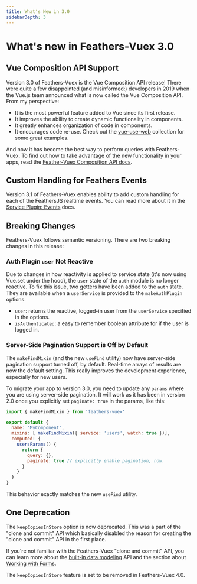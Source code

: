 ```yaml
---
title: What's New in 3.0
sidebarDepth: 3
---
```


# What's new in Feathers-Vuex 3.0

## Vue Composition API Support

Version 3.0 of Feathers-Vuex is the Vue Composition API release!  There were quite a few disappointed (and misinformed:) developers in 2019 when the Vue.js team announced what is now called the Vue Composition API.  From my perspective:

- It is the most powerful feature added to Vue since its first release.
- It improves the ability to create dynamic functionality in components.
- It greatly enhances organization of code in components.
- It encourages code re-use. Check out the [vue-use-web](https://logaretm.github.io/vue-use-web/) collection for some great examples.

And now it has become the best way to perform queries with Feathers-Vuex.  To find out how to take advantage of the new functionality in your apps, read the [Feather-Vuex Composition API docs](./composition-api.md).

## Custom Handling for Feathers Events <Badge text="3.1.0+" />

Version 3.1 of Feathers-Vuex enables ability to add custom handling for each of the FeathersJS realtime events.  You can read more about it in the [Service Plugin: Events](./service-plugin.md#service-events) docs.

## Breaking Changes

Feathers-Vuex follows semantic versioning.  There are two breaking changes in this release:

### Auth Plugin `user` Not Reactive <Badge text="3.2.0+" />

Due to changes in how reactivity is applied to service state (it's now using Vue.set under the hood), the `user` state of the `auth` module is no longer reactive.  To fix this issue, two getters have been added to the `auth` state.  They are available when a `userService` is provided to the `makeAuthPlugin` options.

- `user`: returns the reactive, logged-in user from the `userService` specified in the options.
- `isAuthenticated`: a easy to remember boolean attribute for if the user is logged in.


### Server-Side Pagination Support is Off by Default

The `makeFindMixin` (and the new `useFind` utility) now have server-side pagination support turned off, by default.  Real-time arrays of results are now the default setting.  This really improves the development experience, especially for new users.

To migrate your app to version 3.0, you need to update any `params` where you are using server-side pagination.  It will work as it has been in version 2.0 once you explicitly set `paginate: true` in the params, like this:

```js
import { makeFindMixin } from 'feathers-vuex'

export default {
  name: 'MyComponent',
  mixins: [ makeFindMixin({ service: 'users', watch: true })],
  computed: {
    usersParams() {
      return {
        query: {},
        paginate: true // explicitly enable pagination, now.
      }
    }
  }
}
```

This behavior exactly matches the new `useFind` utility.

## One Deprecation

The `keepCopiesInStore` option is now deprecated.  This was a part of the "clone and commit" API which basically disabled the reason for creating the "clone and commit" API in the first place.

If you're not familiar with the Feathers-Vuex "clone and commit" API, you can learn more about the [built-in data modeling](./model-classes.md) API and the section about [Working with Forms](./feathers-vuex-form-wrapper.md#the-clone-and-commit-pattern).

The `keepCopiesInStore` feature is set to be removed in Feathers-Vuex 4.0.